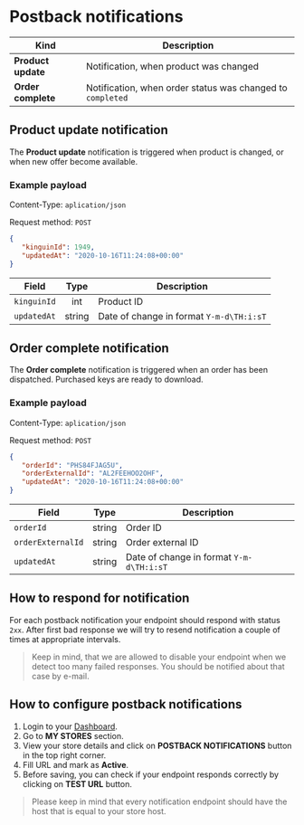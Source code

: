 # Postback notifications

Kind | Description
--------- | -----------
**Product update** | Notification, when product was changed
**Order complete** | Notification, when order status was changed to `completed`


## Product update notification

The **Product update** notification is triggered when product is changed, or when new offer become available.

### Example payload

Content-Type: `aplication/json`

Request method: `POST`

```json
{
   "kinguinId": 1949,
   "updatedAt": "2020-10-16T11:24:08+00:00"
}
```

Field | Type | Description
--------- | :-----: | -----------
`kinguinId` | int | Product ID
`updatedAt` | string | Date of change in format `Y-m-d\TH:i:sT`


## Order complete notification

The **Order complete** notification is triggered when an order has been dispatched. Purchased keys are ready to download.

### Example payload

Content-Type: `aplication/json`

Request method: `POST`

```json
{
   "orderId": "PHS84FJAG5U",
   "orderExternalId": "AL2FEEHOO2OHF",
   "updatedAt": "2020-10-16T11:24:08+00:00"
}
```

Field | Type | Description
--------- | :-----: | -----------
`orderId` | string | Order ID
`orderExternalId` | string | Order external ID
`updatedAt` | string | Date of change in format `Y-m-d\TH:i:sT`


## How to respond for notification

For each postback notification your endpoint should respond with status `2xx`.
After first bad response we will try to resend notification a couple of times at appropriate intervals.

> Keep in mind, that we are allowed to disable your endpoint when we detect too many failed responses. You should be notified about that case by e-mail.


## How to configure postback notifications

1. Login to your [Dashboard](https://www.kinguin.net/integration/dashboard/stores).
2. Go to **MY STORES** section.
3. View your store details and click on **POSTBACK NOTIFICATIONS** button in the top right corner.
4. Fill URL and mark as **Active**.
5. Before saving, you can check if your endpoint responds correctly by clicking on **TEST URL** button.

> Please keep in mind that every notification endpoint should have the host that is equal to your store host.

